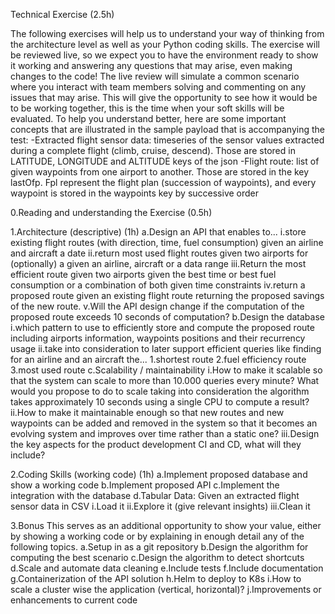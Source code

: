 Technical Exercise (2.5h)

The following exercises will help us to understand your way of thinking from the architecture level as well as your Python coding skills. The exercise will be reviewed live, so we expect you to have the environment ready to show it working and answering any questions that may arise, even making changes to the code! The live review will simulate a common scenario where you interact with team members solving and commenting on any issues that may arise. This will give the opportunity to see how it would be to be working together, this is the time when your soft skills will be evaluated.
To help you understand better, here are some important concepts that are illustrated in the sample payload that is accompanying the test:
-Extracted flight sensor data: timeseries of the sensor values extracted during a complete flight (climb, cruise, descend). Those are stored in LATITUDE, LONGITUDE and ALTITUDE keys of the json
-Flight route: list of given waypoints from one airport to another. Those are stored in the key lastOfp. Fpl represent the flight plan (succession of waypoints), and every waypoint is stored in the waypoints key by successive order

0.Reading and understanding the Exercise (0.5h)

1.Architecture (descriptive) (1h)
a.Design an API that enables to...
i.store existing flight routes (with direction, time, fuel consumption) given an airline and aircraft a date
ii.return most used flight routes given two airports for (optionally) a given an airline, aircraft or a data range
iii.Return the most efficient route given two airports given the best time or best fuel consumption or a combination of both given time constraints
iv.return a proposed route given an existing flight route returning the proposed savings of the new route.
v.Will the API design change if the computation of the proposed route exceeds 10 seconds of computation?
b.Design the database
i.which pattern to use to efficiently store and compute the proposed route including airports information, waypoints positions and their recurrency usage
ii.take into consideration to later support efficient queries like finding for an airline and an aircraft the...
1.shortest route
2.fuel efficiency route
3.most used route
c.Scalability / maintainability
i.How to make it scalable so that the system can scale to more than 10.000 queries every minute? What would you propose to do to scale taking into consideration the algorithm takes approximately 10 seconds using a single CPU to compute a result?
ii.How to make it maintainable enough so that new routes and new waypoints can be added and removed in the system so that it becomes an evolving system and improves over time rather than a static one?
iii.Design the key aspects for the product development CI and CD, what will they include?

2.Coding Skills (working code) (1h)
a.Implement proposed database and show a working code
b.Implement proposed API
c.Implement the integration with the database
d.Tabular Data: Given an extracted flight sensor data in CSV
i.Load it
ii.Explore it (give relevant insights)
iii.Clean it

3.Bonus
This serves as an additional opportunity to show your value, either by showing a working code or by explaining in enough detail any of the following topics.
a.Setup in as a git repository
b.Design the algorithm for computing the best scenario
c.Design the algorithm to detect shortcuts
d.Scale and automate data cleaning
e.Include tests
f.Include documentation
g.Containerization of the API solution
h.Helm to deploy to K8s
i.How to scale a cluster wise the application (vertical, horizontal)?
j.Improvements or enhancements to current code
